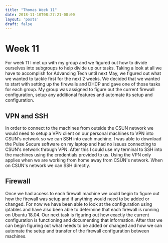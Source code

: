 ```yaml
---
title: "Thomas Week 11"
date: 2018-11-10T08:27:21-08:00
layout: 'posts'
draft: false
---
```


# Week 11
For week 11 I met up with my group and we figured out how to divide ourselves into subgroups to help divide up our tasks. Taking a look at all we have to accomplish for Advancing Tech until next May, we figured out what we wanted to tackle first for the next 2 weeks. We decided that we wanted to start with setting up the firewalls and DHCP and gave one of those tasks for each group. My group was assigned to figure out the current firewall configuration, setup any additional features and automate its setup and configuration.

## VPN and SSH
In order to connect to the machines from outside the CSUN network we would need to setup a VPN client on our personal machines to VPN into CSUN's network so we can SSH into each machine. I was able to download the Pulse Secure software on my laptop and had no issues connecting to CSUN's network through VPN. After this I could use my terminal to SSH into the machines using the credentials provided to us. Using the VPN only applies when we are working from home away from CSUN's network. When on CSUN's network we can SSH directly.

## Firewall
Once we had access to each firewall machine we could begin to figure out how the firewall was setup and if anything would need to be added or changed. For now we have been able to look at the configuration using iptables and have also been able to determine that each firewall is running on Ubuntu 18.04. Our next task is figuring out how exactly the current configuration is functioning and documenting that information. After that we can begin figuring out what needs to be added or changed and how we can automate the setup and transfer of the firewall configuration between machines. 